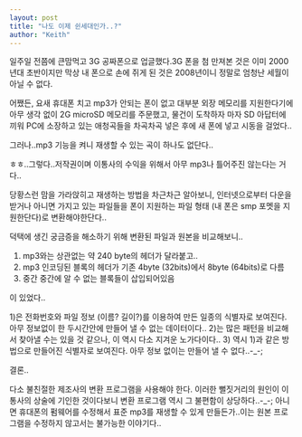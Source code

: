 ```yaml
---
layout: post
title: "나도 이제 쉰세대인가..?"
author: "Keith"
---
```


일주일 전쯤에 큰맘먹고 3G 공짜폰으로 업글했다.3G 폰을 첨 만져본 것은 이미 2000년대 초반이지만 막상 내 폰으로 손에 쥐게 된 것은 2008년이니 정말로 엄청난 세월이 아닐 수 없다.

어쨌든, 요새 휴대폰 치고 mp3가 안되는 폰이 없고 대부분 외장 메모리를 지원한다기에 아무 생각 없이 2G microSD 메모리를 주문했고, 물건이 도착하자 마자 SD 아답터에 끼워 PC에 소장하고 있는 애청곡들을 차곡차곡 넣은 후에 새 폰에 넣고 시동을 걸었다..

그러나..mp3 기능을 켜니 재생할 수 있는 곡이 하나도 없단다..

ㅎㅎ..그렇다..저작권이며 이통사의 수익을 위해서 아무 mp3나 틀어주진 않는다는 거다..

당황스런 맘을 가라앉히고 재생하는 방법을 차근차근 알아보니, 인터넷으로부터 다운을 받거나 아니면 가지고 있는 파일들을 폰이 지원하는 파일 형태 (내 폰은 smp 포멧을 지원한단다)로 변환해야한단다..

덕택에 생긴 궁금증을 해소하기 위해 변환된 파일과 원본을 비교해보니..

1) mp3와는 상관없는 약 240 byte의 헤더가 달라붙고..
2) mp3 인코딩된 블록의 헤더가 기존 4byte (32bits)에서 8byte (64bits)로 다름
3) 중간 중간에 알 수 없는 블록들이 삽입되어있음

이 있었다..

1)은 전화번호와 파일 정보 (이름? 길이?)를 이용하여 만든 일종의 식별자로 보여진다. 아무 정보없이 한 두시간안에 만들어 낼 수 없는 데이터이다..
2)는 많은 패턴을 비교해서 찾아낼 수는 있을 것 같으나, 이 역시 다소 지겨운 노가다이다..
3) 역시 1)과 같은 방법으로 만들어진 식별자로 보여진다. 아무 정보 없이는 만들어 낼 수 없다..-_-;

결론..

다소 불친절한 제조사의 변환 프로그램을 사용해야 한다. 이러한 뻘짓거리의 원인이 이통사의 상술에 기인한 것이다보니 변환 프로그램 역시 그 불편함이 상당하다..-_-; 아니면 휴대폰의 펌웨어를 수정해서 표준 mp3를 재생할 수 있게 만들든가..이는 원본 프로그램을 수정하지 않고서는 불가능한 이야기다..



